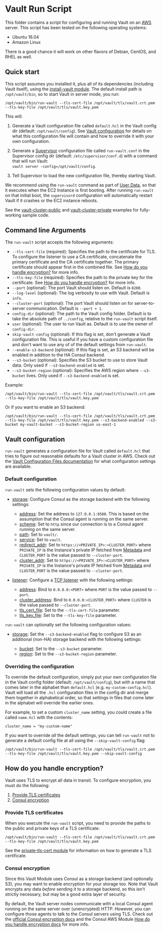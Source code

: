 # Vault Run Script

This folder contains a script for configuring and running Vault on an [AWS](https://aws.amazon.com/) server. This 
script has been tested on the following operating systems:

* Ubuntu 16.04
* Amazon Linux

There is a good chance it will work on other flavors of Debian, CentOS, and RHEL as well.




## Quick start

This script assumes you installed it, plus all of its dependencies (including Vault itself), using the [install-vault 
module](https://github.com/hashicorp/terraform-aws-vault/tree/master/modules/install-vault). The default install path is `/opt/vault/bin`, so to start Vault in server mode, you 
run:

```
/opt/vault/bin/run-vault --tls-cert-file /opt/vault/tls/vault.crt.pem --tls-key-file /opt/vault/tls/vault.key.pem
```

This will:

1. Generate a Vault configuration file called `default.hcl` in the Vault config dir (default: `/opt/vault/config`).
   See [Vault configuration](#vault-configuration) for details on what this configuration file will contain and how
   to override it with your own configuration.
   
1. Generate a [Supervisor](http://supervisord.org/) configuration file called `run-vault.conf` in the Supervisor
   config dir (default: `/etc/supervisor/conf.d`) with a command that will run Vault:  
   `vault server -config=/opt/vault/config`.

1. Tell Supervisor to load the new configuration file, thereby starting Vault.

We recommend using the `run-vault` command as part of [User 
Data](http://docs.aws.amazon.com/AWSEC2/latest/UserGuide/user-data.html#user-data-shell-scripts), so that it executes
when the EC2 Instance is first booting. After running `run-vault` on that initial boot, the `supervisord` configuration 
will automatically restart Vault if it crashes or the EC2 instance reboots.

See the [vault-cluster-public](https://github.com/hashicorp/terraform-aws-vault/tree/master/examples/vault-cluster-public) and 
[vault-cluster-private](https://github.com/hashicorp/terraform-aws-vault/tree/master/examples/vault-cluster-private) examples for fully-working sample code.




## Command line Arguments

The `run-vault` script accepts the following arguments:

* `--tls-cert-file` (required): Specifies the path to the certificate for TLS. To configure the listener to use a CA 
  certificate, concatenate the primary certificate and the CA certificate together. The primary certificate should 
  appear first in the combined file. See [How do you handle encryption?](#how-do-you_handle-encryption) for more info.
* `--tls-key-file` (required): Specifies the path to the private key for the certificate. See [How do you handle 
  encryption?](#how-do-you_handle-encryption) for more info.
* `--port` (optional): The port Vault should listen on. Default is `8200`.   
* `--log-level` (optional): The log verbosity to use with Vault. Default is `info`.   
* `--cluster-port` (optional): The port Vault should listen on for server-to-server communication. Default is 
  `--port + 1`.   
* `config-dir` (optional): The path to the Vault config folder. Default is to take the absolute path of `../config`, 
  relative to the `run-vault` script itself.
* `user` (optional): The user to run Vault as. Default is to use the owner of `config-dir`.
* `skip-vault-config` (optional): If this flag is set, don't generate a Vault configuration file. This is useful if you 
  have a custom configuration file and don't want to use any of of the default settings from `run-vault`.
* `--enable-s3-backend` (optional): If this flag is set, an S3 backend will be enabled in addition to the HA Consul backend.
* `--s3-bucket` (optional): Specifies the S3 bucket to use to store Vault data. Only used if `--s3-backend-enabled` is set.
* `--s3-bucket-region` (optional): Specifies the AWS region where `--s3-bucket` lives. Only used if `--s3-backend-enabled` is set.

Example:

```
/opt/vault/bin/run-vault --tls-cert-file /opt/vault/tls/vault.crt.pem --tls-key-file /opt/vault/tls/vault.key.pem
```

Or if you want to enable an S3 backend:

```
/opt/vault/bin/run-vault --tls-cert-file /opt/vault/tls/vault.crt.pem --tls-key-file /opt/vault/tls/vault.key.pem --s3-backend-enabled --s3-bucket my-vault-bucket --s3-bucket-region us-east-1
```



## Vault configuration

`run-vault` generates a configuration file for Vault called `default.hcl` that tries to figure out reasonable 
defaults for a Vault cluster in AWS. Check out the [Vault Configuration Files 
documentation](https://www.vaultproject.io/docs/configuration/index.html) for what configuration settings are
available.
  
  
### Default configuration

`run-vault` sets the following configuration values by default:

* [storage](https://www.vaultproject.io/docs/configuration/index.html#storage): Configure Consul as the storage backend
  with the following settings:
 
    * [address](https://www.vaultproject.io/docs/configuration/storage/consul.html#address): Set the address to 
      `127.0.0.1:8500`. This is based on the assumption that the Consul agent is running on the same server.
    * [scheme](https://www.vaultproject.io/docs/configuration/storage/consul.html#scheme): Set to `http` since our
      connection is to a Consul agent running on the same server.
    * [path](https://www.vaultproject.io/docs/configuration/storage/consul.html#path): Set to `vault/`.
    * [service](https://www.vaultproject.io/docs/configuration/storage/consul.html#service): Set to `vault`.  
    * [redirect_addr](https://www.vaultproject.io/docs/configuration/storage/consul.html#redirect_addr): 
      Set to `https://<PRIVATE_IP>:<CLUSTER_PORT>` where `PRIVATE_IP` is the Instance's private IP fetched from
      [Metadata](http://docs.aws.amazon.com/AWSEC2/latest/UserGuide/ec2-instance-metadata.html) and `CLUSTER_PORT` is
      the value passed to `--cluster-port`.  
    * [cluster_addr](https://www.vaultproject.io/docs/configuration/storage/consul.html#cluster_addr): 
      Set to `https://<PRIVATE_IP>:<CLUSTER_PORT>` where `PRIVATE_IP` is the Instance's private IP fetched from
      [Metadata](http://docs.aws.amazon.com/AWSEC2/latest/UserGuide/ec2-instance-metadata.html) and `CLUSTER_PORT` is
      the value passed to `--cluster-port`.
      
* [listener](https://www.vaultproject.io/docs/configuration/index.html#listener): Configure a [TCP 
  listener](https://www.vaultproject.io/docs/configuration/listener/tcp.html) with the following settings:

    * [address](https://www.vaultproject.io/docs/configuration/listener/tcp.html#address): Bind to `0.0.0.0:<PORT>` 
      where `PORT` is the value passed to `--port`.
    * [cluster_address](https://www.vaultproject.io/docs/configuration/listener/tcp.html#cluster_address): Bind to 
      `0.0.0.0:<CLUSTER_PORT>` where `CLUSTER` is the value passed to `--cluster-port`.
    * [tls_cert_file](https://www.vaultproject.io/docs/configuration/listener/tcp.html#tls_cert_file): Set to the 
      `--tls-cert-file` parameter.
    * [tls_key_file](https://www.vaultproject.io/docs/configuration/listener/tcp.html#tls_key_file): Set to the 
      `--tls-key-file` parameter.

`run-vault` can optionally set the following configuration values:

* [storage](https://www.vaultproject.io/docs/configuration/index.html#storage): Set the `--s3-backend-enabled` flag to
  configure S3 as an additional (non-HA) storage backend with the following settings:

    * [bucket](https://www.vaultproject.io/docs/configuration/storage/s3.html#bucket): Set to the `--s3-bucket`
      parameter.
    * [region](https://www.vaultproject.io/docs/configuration/storage/s3.html#region): Set to the `--s3-bucket-region`
      parameter.

### Overriding the configuration

To override the default configuration, simply put your own configuration file in the Vault config folder (default: 
`/opt/vault/config`), but with a name that comes later in the alphabet than `default.hcl` (e.g. 
`my-custom-config.hcl`). Vault will load all the `.hcl` configuration files in the config dir and merge them together 
in alphabetical order, so that settings in files that come later in the alphabet will override the earlier ones. 

For example, to set a custom `cluster_name` setting, you could create a file called `name.hcl` with the
contents:

```hcl
cluster_name = "my-custom-name"
```

If you want to override *all* the default settings, you can tell `run-vault` not to generate a default config file
at all using the `--skip-vault-config` flag:

```
/opt/vault/bin/run-vault --tls-cert-file /opt/vault/tls/vault.crt.pem --tls-key-file /opt/vault/tls/vault.key.pem --skip-vault-config
```




## How do you handle encryption?

Vault uses TLS to encrypt all data in transit. To configure encryption, you must do the following:

1. [Provide TLS certificates](#provide-tls-certificates)
1. [Consul encryption](#consul-encryption)


### Provide TLS certificates

When you execute the `run-vault` script, you need to provide the paths to the public and private keys of a TLS 
certificate:

```
/opt/vault/bin/run-vault --tls-cert-file /opt/vault/tls/vault.crt.pem --tls-key-file /opt/vault/tls/vault.key.pem
```

See the [private-tls-cert module](https://github.com/hashicorp/terraform-aws-vault/tree/master/modules/private-tls-cert) for information on how to generate a TLS certificate.


### Consul encryption

Since this Vault Module uses Consul as a storage backend (and optionally S3), you may want to enable encryption for your storage too.
Note that Vault encrypts any data *before* sending it to a storage backend, so this isn't strictly necessary, but may be a good
extra layer of security.

By default, the Vault server nodes communicate with a local Consul agent running on the same server over (unencrypted) 
HTTP. However, you can configure those agents to talk to the Consul servers using TLS. Check out the [official Consul 
encryption docs](https://www.consul.io/docs/agent/encryption.html) and the Consul AWS Module [How do you handle 
encryption docs](https://github.com/hashicorp/terraform-aws-consul/tree/master/modules/run-consul#how-do-you-handle-encryption)
for more info.
 

